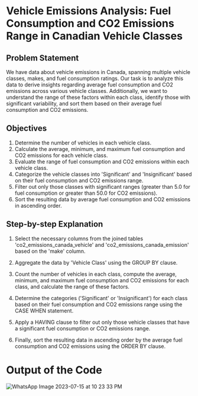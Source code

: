 # Vehicle Emissions Analysis: Fuel Consumption and CO2 Emissions Range in Canadian Vehicle Classes

## Problem Statement

We have data about vehicle emissions in Canada, spanning multiple vehicle classes, makes, and fuel consumption ratings. Our task is to analyze this data to derive insights regarding average fuel consumption and CO2 emissions across various vehicle classes. Additionally, we want to understand the range of these factors within each class, identify those with significant variability, and sort them based on their average fuel consumption and CO2 emissions.

## Objectives

1. Determine the number of vehicles in each vehicle class.
2. Calculate the average, minimum, and maximum fuel consumption and CO2 emissions for each vehicle class.
3. Evaluate the range of fuel consumption and CO2 emissions within each vehicle class.
4. Categorize the vehicle classes into 'Significant' and 'Insignificant' based on their fuel consumption and CO2 emissions range.
5. Filter out only those classes with significant ranges (greater than 5.0 for fuel consumption or greater than 50.0 for CO2 emissions).
6. Sort the resulting data by average fuel consumption and CO2 emissions in ascending order.

## Step-by-step Explanation

1. Select the necessary columns from the joined tables 'co2_emissions_canada_vehicle' and 'co2_emissions_canada_emission' based on the 'make' column.

2. Aggregate the data by 'Vehicle Class' using the GROUP BY clause.

3. Count the number of vehicles in each class, compute the average, minimum, and maximum fuel consumption and CO2 emissions for each class, and calculate the range of these factors.

4. Determine the categories ('Significant' or 'Insignificant') for each class based on their fuel consumption and CO2 emissions range using the CASE WHEN statement.

5. Apply a HAVING clause to filter out only those vehicle classes that have a significant fuel consumption or CO2 emissions range.

6. Finally, sort the resulting data in ascending order by the average fuel consumption and CO2 emissions using the ORDER BY clause.

# Output of the Code
![WhatsApp Image 2023-07-15 at 10 23 33 PM](https://github.com/alisahraei20/Data-Analysis/assets/134171185/079e12cd-8a92-42b1-99a3-2a4aed8a14e3)
